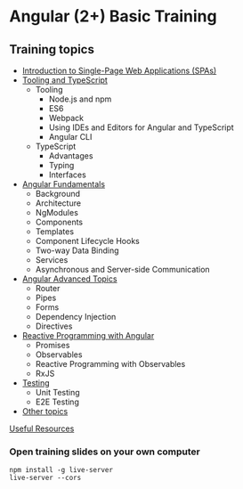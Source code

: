 # Angular (2+) Basic Training

## Training topics

- [Introduction to Single-Page Web Applications (SPAs)](spa-intro/README.md)
- [Tooling and TypeScript](typescript-and-tooling/README.md)
  - Tooling
    - Node.js and npm
    - ES6
    - Webpack
    - Using IDEs and Editors for Angular and TypeScript
    - Angular CLI
  - TypeScript
    - Advantages
    - Typing
    - Interfaces
- [Angular Fundamentals](angular-fundamentals/README.md)
  - Background
  - Architecture
  - NgModules
  - Components
  - Templates
  - Component Lifecycle Hooks
  - Two-way Data Binding
  - Services
  - Asynchronous and Server-side Communication
- [Angular Advanced Topics](angular-advanced-topics/README.md)
  - Router
  - Pipes
  - Forms
  - Dependency Injection
  - Directives
- [Reactive Programming with Angular](reactive-programming-with-angular/README.md)
  - Promises
  - Observables
  - Reactive Programming with Observables
  - RxJS
- [Testing](testing/README.md)
  - Unit Testing
  - E2E Testing
- [Other topics](angular-other-topics/README.md)

[Useful Resources](useful-resources/README.md)

### Open training slides on your own computer

    npm install -g live-server
    live-server --cors
